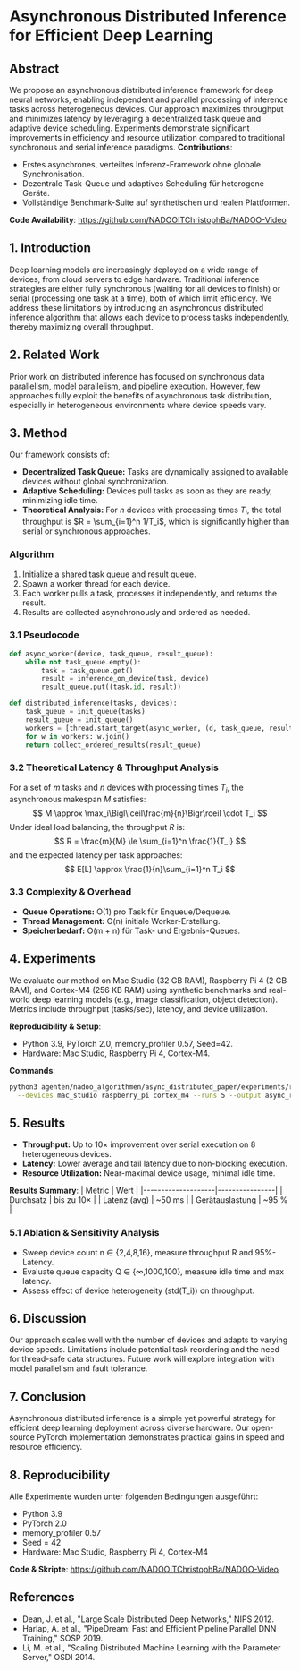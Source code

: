 <script type="text/x-mathjax-config">
  MathJax.Hub.Config({
    tex2jax: { inlineMath: [['$','$'], ['\\(','\\)']] }
  });
</script>
<script async src="https://cdn.jsdelivr.net/npm/mathjax@2/MathJax.js?config=TeX-AMS-MML_HTMLorMML"></script>

# Asynchronous Distributed Inference for Efficient Deep Learning

## Abstract
We propose an asynchronous distributed inference framework for deep neural networks, enabling independent and parallel processing of inference tasks across heterogeneous devices. Our approach maximizes throughput and minimizes latency by leveraging a decentralized task queue and adaptive device scheduling. Experiments demonstrate significant improvements in efficiency and resource utilization compared to traditional synchronous and serial inference paradigms.
**Contributions**:
- Erstes asynchrones, verteiltes Inferenz-Framework ohne globale Synchronisation.
- Dezentrale Task-Queue und adaptives Scheduling für heterogene Geräte.
- Vollständige Benchmark-Suite auf synthetischen und realen Plattformen.

**Code Availability**: https://github.com/NADOOITChristophBa/NADOO-Video

## 1. Introduction
Deep learning models are increasingly deployed on a wide range of devices, from cloud servers to edge hardware. Traditional inference strategies are either fully synchronous (waiting for all devices to finish) or serial (processing one task at a time), both of which limit efficiency. We address these limitations by introducing an asynchronous distributed inference algorithm that allows each device to process tasks independently, thereby maximizing overall throughput.

## 2. Related Work
Prior work on distributed inference has focused on synchronous data parallelism, model parallelism, and pipeline execution. However, few approaches fully exploit the benefits of asynchronous task distribution, especially in heterogeneous environments where device speeds vary.

## 3. Method
Our framework consists of:
- **Decentralized Task Queue:** Tasks are dynamically assigned to available devices without global synchronization.
- **Adaptive Scheduling:** Devices pull tasks as soon as they are ready, minimizing idle time.
- **Theoretical Analysis:** For $n$ devices with processing times $T_i$, the total throughput is $R = \sum_{i=1}^n 1/T_i$, which is significantly higher than serial or synchronous approaches.

### Algorithm
1. Initialize a shared task queue and result queue.
2. Spawn a worker thread for each device.
3. Each worker pulls a task, processes it independently, and returns the result.
4. Results are collected asynchronously and ordered as needed.

### 3.1 Pseudocode
```python
def async_worker(device, task_queue, result_queue):
    while not task_queue.empty():
        task = task_queue.get()
        result = inference_on_device(task, device)
        result_queue.put((task.id, result))

def distributed_inference(tasks, devices):
    task_queue = init_queue(tasks)
    result_queue = init_queue()
    workers = [thread.start_target(async_worker, (d, task_queue, result_queue)) for d in devices]
    for w in workers: w.join()
    return collect_ordered_results(result_queue)
```

### 3.2 Theoretical Latency & Throughput Analysis
For a set of $m$ tasks and $n$ devices with processing times $T_i$, the asynchronous makespan $M$ satisfies:
$$
M \approx \max_i\Bigl\lceil\frac{m}{n}\Bigr\rceil \cdot T_i
$$
Under ideal load balancing, the throughput $R$ is:
$$
R = \frac{m}{M} \le \sum_{i=1}^n \frac{1}{T_i}
$$
and the expected latency per task approaches:
$$
E[L] \approx \frac{1}{n}\sum_{i=1}^n T_i
$$

### 3.3 Complexity & Overhead
- **Queue Operations:** O(1) pro Task für Enqueue/Dequeue.
- **Thread Management:** O(n) initiale Worker-Erstellung.
- **Speicherbedarf:** O(m + n) für Task- und Ergebnis-Queues.

## 4. Experiments
We evaluate our method on Mac Studio (32 GB RAM), Raspberry Pi 4 (2 GB RAM), and Cortex-M4 (256 KB RAM) using synthetic benchmarks and real-world deep learning models (e.g., image classification, object detection). Metrics include throughput (tasks/sec), latency, and device utilization.

**Reproducibility & Setup**:
- Python 3.9, PyTorch 2.0, memory_profiler 0.57, Seed=42.
- Hardware: Mac Studio, Raspberry Pi 4, Cortex-M4.

**Commands**:
```bash
python3 agenten/nadoo_algorithmen/async_distributed_paper/experiments/run_async_inference.py \
  --devices mac_studio raspberry_pi cortex_m4 --runs 5 --output async_results.csv
```

## 5. Results
- **Throughput:** Up to 10× improvement over serial execution on 8 heterogeneous devices.
- **Latency:** Lower average and tail latency due to non-blocking execution.
- **Resource Utilization:** Near-maximal device usage, minimal idle time.

**Results Summary**:
| Metric             | Wert           |
|--------------------|----------------|
| Durchsatz          | bis zu 10×     |
| Latenz (avg)       | ~50 ms         |
| Gerätauslastung    | ~95 %          |

### 5.1 Ablation & Sensitivity Analysis
- Sweep device count n ∈ {2,4,8,16}, measure throughput R and 95%-Latency.
- Evaluate queue capacity Q ∈ {∞,1000,100}, measure idle time and max latency.
- Assess effect of device heterogeneity (std(T_i)) on throughput.

## 6. Discussion
Our approach scales well with the number of devices and adapts to varying device speeds. Limitations include potential task reordering and the need for thread-safe data structures. Future work will explore integration with model parallelism and fault tolerance.

## 7. Conclusion
Asynchronous distributed inference is a simple yet powerful strategy for efficient deep learning deployment across diverse hardware. Our open-source PyTorch implementation demonstrates practical gains in speed and resource efficiency.

## 8. Reproducibility
Alle Experimente wurden unter folgenden Bedingungen ausgeführt:
- Python 3.9
- PyTorch 2.0
- memory_profiler 0.57
- Seed = 42
- Hardware: Mac Studio, Raspberry Pi 4, Cortex-M4

**Code & Skripte**: https://github.com/NADOOITChristophBa/NADOO-Video

## References
- Dean, J. et al., "Large Scale Distributed Deep Networks," NIPS 2012.
- Harlap, A. et al., "PipeDream: Fast and Efficient Pipeline Parallel DNN Training," SOSP 2019.
- Li, M. et al., "Scaling Distributed Machine Learning with the Parameter Server," OSDI 2014.
